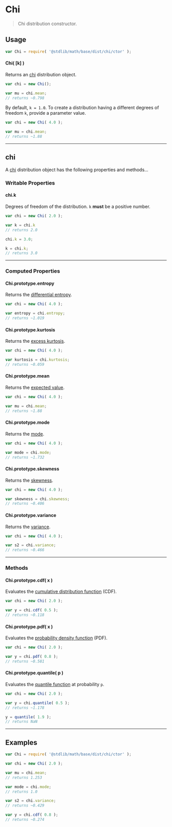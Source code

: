# Chi

> Chi distribution constructor.


<!-- Section to include introductory text. Make sure to keep an empty line after the intro `section` element and another before the `/section` close. -->

<section class="intro">

</section>

<!-- /.intro -->

<!-- Package usage documentation. -->

<section class="usage">

## Usage

``` javascript
var Chi = require( '@stdlib/math/base/dist/chi/ctor' );
```

#### Chi( \[k\] )

Returns an [chi][chi] distribution object.

``` javascript
var chi = new Chi();

var mu = chi.mean;
// returns ~0.798
```

By default, `k = 1.0`. To create a distribution having a different degrees of freedom `k`, provide a parameter value.

``` javascript
var chi = new Chi( 4.0 );

var mu = chi.mean;
// returns ~1.88
```

---

## chi

A [chi][chi] distribution object has the following properties and methods...

### Writable Properties

#### chi.k

Degrees of freedom of the distribution. `k` __must__ be a positive number.

``` javascript
var chi = new Chi( 2.0 );

var k = chi.k
// returns 2.0

chi.k = 3.0;

k = chi.k;
// returns 3.0 
```

---

### Computed Properties

#### Chi.prototype.entropy

Returns the [differential entropy][entropy].

``` javascript
var chi = new Chi( 4.0 );

var entropy = chi.entropy;
// returns ~1.019
```

#### Chi.prototype.kurtosis

Returns the [excess kurtosis][kurtosis].

``` javascript
var chi = new Chi( 4.0 );

var kurtosis = chi.kurtosis;
// returns ~0.059
```

#### Chi.prototype.mean

Returns the [expected value][expected-value].

``` javascript
var chi = new Chi( 4.0 );

var mu = chi.mean;
// returns ~1.88
```

#### Chi.prototype.mode

Returns the [mode][mode].

``` javascript
var chi = new Chi( 4.0 );

var mode = chi.mode;
// returns ~1.732
```

#### Chi.prototype.skewness

Returns the [skewness][skewness].

``` javascript
var chi = new Chi( 4.0 );

var skewness = chi.skewness;
// returns ~0.406
```

#### Chi.prototype.variance

Returns the [variance][variance].

``` javascript
var chi = new Chi( 4.0 );

var s2 = chi.variance;
// returns ~0.466
```

---

### Methods

#### Chi.prototype.cdf( x )

Evaluates the [cumulative distribution function][cdf] (CDF).

``` javascript
var chi = new Chi( 2.0 );

var y = chi.cdf( 0.5 );
// returns ~0.118
```

#### Chi.prototype.pdf( x )

Evaluates the [probability density function][pdf] (PDF).

``` javascript
var chi = new Chi( 2.0 );

var y = chi.pdf( 0.8 );
// returns ~0.581
```

#### Chi.prototype.quantile( p )

Evaluates the [quantile function][quantile-function] at probability `p`.

``` javascript
var chi = new Chi( 2.0 );

var y = chi.quantile( 0.5 );
// returns ~1.178

y = quantile( 1.9 );
// returns NaN
```

</section>

<!-- /.usage -->

<!-- Package usage notes. Make sure to keep an empty line after the `section` element and another before the `/section` close. -->

<section class="notes">

</section>

<!-- /.notes -->

<!-- Package usage examples. -->

---

<section class="examples">

## Examples

``` javascript
var Chi = require( '@stdlib/math/base/dist/chi/ctor' );

var chi = new Chi( 2.0 );

var mu = chi.mean;
// returns 1.253

var mode = chi.mode;
// returns 1.0

var s2 = chi.variance;
// returns ~0.429

var y = chi.cdf( 0.8 );
// returns ~0.274
```

</section>

<!-- /.examples -->

<!-- Section to include cited references. If references are included, add a horizontal rule *before* the section. Make sure to keep an empty line after the `section` element and another before the `/section` close. -->

<section class="references">

</section>

<!-- /.references -->

<!-- Section for all links. Make sure to keep an empty line after the `section` element and another before the `/section` close. -->

<section class="links">

[chi]: https://en.wikipedia.org/wiki/Chi_distribution

[cdf]: https://en.wikipedia.org/wiki/Cumulative_distribution_function
[pdf]: https://en.wikipedia.org/wiki/Probability_density_function
[quantile-function]: https://en.wikipedia.org/wiki/Quantile_function

[entropy]: https://en.wikipedia.org/wiki/Entropy_%28information_theory%29
[expected-value]: https://en.wikipedia.org/wiki/Expected_value
[kurtosis]: https://en.wikipedia.org/wiki/Kurtosis
[mode]: https://en.wikipedia.org/wiki/Mode_%28statistics%29
[skewness]: https://en.wikipedia.org/wiki/Skewness
[variance]: https://en.wikipedia.org/wiki/Variance

</section>

<!-- /.links -->
